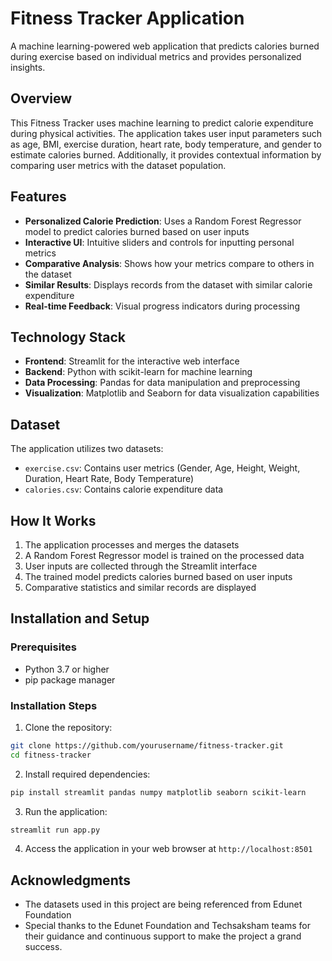 # Fitness Tracker Application

A machine learning-powered web application that predicts calories burned during exercise based on individual metrics and provides personalized insights.

## Overview

This Fitness Tracker uses machine learning to predict calorie expenditure during physical activities. The application takes user input parameters such as age, BMI, exercise duration, heart rate, body temperature, and gender to estimate calories burned. Additionally, it provides contextual information by comparing user metrics with the dataset population.

## Features

- **Personalized Calorie Prediction**: Uses a Random Forest Regressor model to predict calories burned based on user inputs
- **Interactive UI**: Intuitive sliders and controls for inputting personal metrics
- **Comparative Analysis**: Shows how your metrics compare to others in the dataset
- **Similar Results**: Displays records from the dataset with similar calorie expenditure
- **Real-time Feedback**: Visual progress indicators during processing

## Technology Stack

- **Frontend**: Streamlit for the interactive web interface
- **Backend**: Python with scikit-learn for machine learning
- **Data Processing**: Pandas for data manipulation and preprocessing
- **Visualization**: Matplotlib and Seaborn for data visualization capabilities

## Dataset

The application utilizes two datasets:
- `exercise.csv`: Contains user metrics (Gender, Age, Height, Weight, Duration, Heart Rate, Body Temperature)
- `calories.csv`: Contains calorie expenditure data

## How It Works

1. The application processes and merges the datasets
2. A Random Forest Regressor model is trained on the processed data
3. User inputs are collected through the Streamlit interface
4. The trained model predicts calories burned based on user inputs
5. Comparative statistics and similar records are displayed

## Installation and Setup

### Prerequisites
- Python 3.7 or higher
- pip package manager

### Installation Steps

1. Clone the repository:
```bash
git clone https://github.com/yourusername/fitness-tracker.git
cd fitness-tracker
```

2. Install required dependencies:
```bash
pip install streamlit pandas numpy matplotlib seaborn scikit-learn
```

3. Run the application:
```bash
streamlit run app.py
```

4. Access the application in your web browser at `http://localhost:8501`

## Acknowledgments

- The datasets used in this project are being referenced from Edunet Foundation
- Special thanks to the Edunet Foundation and Techsaksham teams for their guidance and continuous support to make the project a grand success. 
